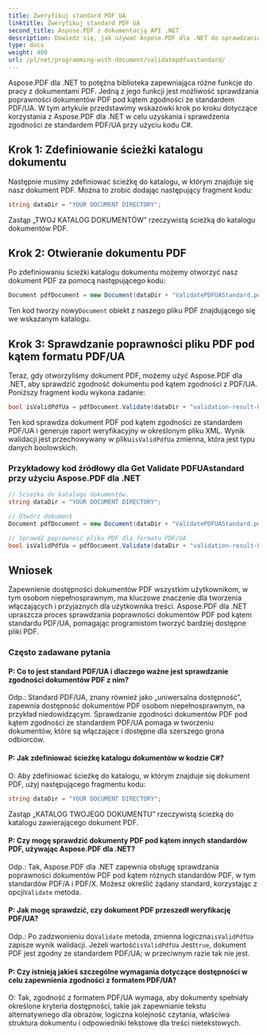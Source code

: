 ```yaml
---
title: Zweryfikuj standard PDF UA
linktitle: Zweryfikuj standard PDF UA
second_title: Aspose.PDF z dokumentacją API .NET
description: Dowiedz się, jak używać Aspose.PDF dla .NET do sprawdzania poprawności standardu PDF/UA przy użyciu kodu C#. Przewodnik krok po kroku.
type: docs
weight: 400
url: /pl/net/programming-with-document/validatepdfuastandard/
---
```

Aspose.PDF dla .NET to potężna biblioteka zapewniająca różne funkcje do pracy z dokumentami PDF. Jedną z jego funkcji jest możliwość sprawdzania poprawności dokumentów PDF pod kątem zgodności ze standardem PDF/UA. W tym artykule przedstawimy wskazówki krok po kroku dotyczące korzystania z Aspose.PDF dla .NET w celu uzyskania i sprawdzenia zgodności ze standardem PDF/UA przy użyciu kodu C#.

## Krok 1: Zdefiniowanie ścieżki katalogu dokumentu

Następnie musimy zdefiniować ścieżkę do katalogu, w którym znajduje się nasz dokument PDF. Można to zrobić dodając następujący fragment kodu:

```csharp
string dataDir = "YOUR DOCUMENT DIRECTORY";
```

Zastąp „TWOJ KATALOG DOKUMENTÓW” rzeczywistą ścieżką do katalogu dokumentów PDF.

## Krok 2: Otwieranie dokumentu PDF

Po zdefiniowaniu ścieżki katalogu dokumentu możemy otworzyć nasz dokument PDF za pomocą następującego kodu:

```csharp
Document pdfDocument = new Document(dataDir + "ValidatePDFUAStandard.pdf");
```

 Ten kod tworzy nowy`Document` obiekt z naszego pliku PDF znajdującego się we wskazanym katalogu.

## Krok 3: Sprawdzanie poprawności pliku PDF pod kątem formatu PDF/UA

Teraz, gdy otworzyliśmy dokument PDF, możemy użyć Aspose.PDF dla .NET, aby sprawdzić zgodność dokumentu pod kątem zgodności z PDF/UA. Poniższy fragment kodu wykona zadanie:

```csharp
bool isValidPdfUa = pdfDocument.Validate(dataDir + "validation-result-UA.xml", PdfFormat.PDF_UA_1);
```

 Ten kod sprawdza dokument PDF pod kątem zgodności ze standardem PDF/UA i generuje raport weryfikacyjny w określonym pliku XML. Wynik walidacji jest przechowywany w pliku`isValidPdfUa` zmienna, która jest typu danych boolowskich.

### Przykładowy kod źródłowy dla Get Validate PDFUAstandard przy użyciu Aspose.PDF dla .NET

```csharp
// Ścieżka do katalogu dokumentów.
string dataDir = "YOUR DOCUMENT DIRECTORY";

// Otwórz dokument
Document pdfDocument = new Document(dataDir + "ValidatePDFUAStandard.pdf");

// Sprawdź poprawność pliku PDF dla formatu PDF/UA
bool isValidPdfUa = pdfDocument.Validate(dataDir + "validation-result-UA.xml", PdfFormat.PDF_UA_1); 
```

## Wniosek

Zapewnienie dostępności dokumentów PDF wszystkim użytkownikom, w tym osobom niepełnosprawnym, ma kluczowe znaczenie dla tworzenia włączających i przyjaznych dla użytkownika treści. Aspose.PDF dla .NET upraszcza proces sprawdzania poprawności dokumentów PDF pod kątem standardu PDF/UA, pomagając programistom tworzyć bardziej dostępne pliki PDF.

### Często zadawane pytania

#### P: Co to jest standard PDF/UA i dlaczego ważne jest sprawdzanie zgodności dokumentów PDF z nim?

Odp.: Standard PDF/UA, znany również jako „uniwersalna dostępność”, zapewnia dostępność dokumentów PDF osobom niepełnosprawnym, na przykład niedowidzącym. Sprawdzanie zgodności dokumentów PDF pod kątem zgodności ze standardem PDF/UA pomaga w tworzeniu dokumentów, które są włączające i dostępne dla szerszego grona odbiorców.

#### P: Jak zdefiniować ścieżkę katalogu dokumentów w kodzie C#?

O: Aby zdefiniować ścieżkę do katalogu, w którym znajduje się dokument PDF, użyj następującego fragmentu kodu:

```csharp
string dataDir = "YOUR DOCUMENT DIRECTORY";
```

Zastąp „KATALOG TWOJEGO DOKUMENTU” rzeczywistą ścieżką do katalogu zawierającego dokument PDF.

#### P: Czy mogę sprawdzić dokumenty PDF pod kątem innych standardów PDF, używając Aspose.PDF dla .NET?

 Odp.: Tak, Aspose.PDF dla .NET zapewnia obsługę sprawdzania poprawności dokumentów PDF pod kątem różnych standardów PDF, w tym standardów PDF/A i PDF/X. Możesz określić żądany standard, korzystając z opcji`Validate` metoda.

#### P: Jak mogę sprawdzić, czy dokument PDF przeszedł weryfikację PDF/UA?

 Odp.: Po zadzwonieniu do`Validate` metoda, zmienna logiczna`isValidPdfUa` zapisze wynik walidacji. Jeżeli wartość`isValidPdfUa` Jest`true`, dokument PDF jest zgodny ze standardem PDF/UA; w przeciwnym razie tak nie jest.

#### P: Czy istnieją jakieś szczególne wymagania dotyczące dostępności w celu zapewnienia zgodności z formatem PDF/UA?

O: Tak, zgodność z formatem PDF/UA wymaga, aby dokumenty spełniały określone kryteria dostępności, takie jak zapewnianie tekstu alternatywnego dla obrazów, logiczna kolejność czytania, właściwa struktura dokumentu i odpowiedniki tekstowe dla treści nietekstowych.